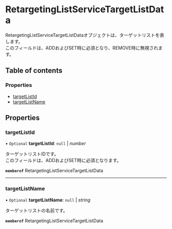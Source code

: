 # RetargetingListServiceTargetListData


<div lang=\"ja\"> RetargetingListServiceTargetListDataオブジェクトは、ターゲットリストを表します。<br> このフィールドは、ADDおよびSET時に必須となり、REMOVE時に無視されます。 </div> 

## Table of contents

### Properties

- [targetListId](retargetinglistservicetargetlistdata.md#targetlistid)
- [targetListName](retargetinglistservicetargetlistdata.md#targetlistname)

## Properties

### targetListId

• `Optional` **targetListId**: ``null`` \| *number*

<div lang=\"ja\"> ターゲットリストIDです。<br> このフィールドは、ADDおよびSET時に必須となります。 </div> 

**`memberof`** RetargetingListServiceTargetListData

___

### targetListName

• `Optional` **targetListName**: ``null`` \| *string*

<div lang=\"ja\">ターゲットリストの名前です。</div> 

**`memberof`** RetargetingListServiceTargetListData
